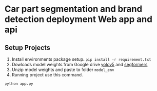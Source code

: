 # Car part segmentation and brand detection deployment Web app and api
## Setup Projects
1. Install environments package setup. 
`pip install -r requirement.txt ` 
2. Dowloads model weights from Google drive [yolov5](https://drive.google.com/file/d/1-8tgADvOHK72j0D74YiuXU1qGhoBX3tF/view) and [segformers](https://drive.google.com/drive/folders/1F3g58XMaDxYFDy6vmPdnaIrX_lBpS6mj) 
3. Unzip model weights and paste to folder `model_env` 
4. Running project use this command.
```
python app.py
```

